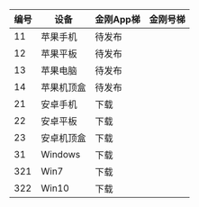
| 编号 | 设备 |金刚App梯|金刚号梯|
| ----------- | ----------- |  ----------- | ----------- |
| 11|苹果手机|待发布|
| 12|苹果平板|待发布|
| 13|苹果电脑|待发布|
| 14|苹果机顶盒|待发布|
| 21|安卓手机|下载|
| 22|安卓平板|下载|
| 23|安卓机顶盒|下载|
| 31|Windows|下载|
| 321|Win7|下载|
| 322|Win10|下载|
